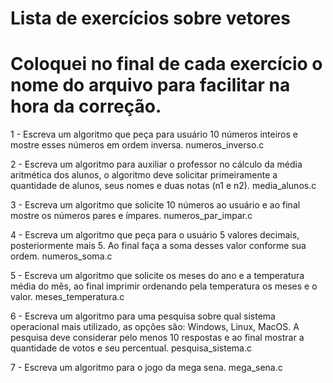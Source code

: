 # Lista de exercícios sobre vetores
# Coloquei no final de cada exercício o nome do arquivo para facilitar na hora da correção.

1 - Escreva um algoritmo que peça para usuário 10 números inteiros e mostre esses números em ordem inversa. numeros_inverso.c

2 - Escreva um algoritmo para auxiliar o professor no cálculo da média aritmética dos alunos, o algoritmo deve solicitar primeiramente a quantidade de alunos, seus nomes e duas notas (n1 e n2). media_alunos.c

3 - Escreva um algoritmo que solicite 10 números ao usuário e ao final mostre os números pares e ímpares. numeros_par_impar.c

4 - Escreva um algoritmo que peça para o usuário 5 valores decimais, posteriormente mais 5. Ao final faça a soma desses valor conforme sua ordem. numeros_soma.c

5 - Escreva um algoritmo que solicite os meses do ano e a temperatura média do mês, ao final imprimir ordenando pela temperatura os meses e o valor. meses_temperatura.c

6 - Escreva um algoritmo para uma pesquisa sobre qual sistema operacional mais utilizado, as opções são: Windows, Linux, MacOS. A pesquisa deve considerar pelo menos 10 respostas e ao final mostrar a quantidade de votos e seu percentual. pesquisa_sistema.c

7 - Escreva um algoritmo para o jogo da mega sena. mega_sena.c

